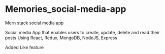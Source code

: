 # Memories_social-media-app
Mern stack social media app 

Social media App that enables users to create, update, delete and read their posts Using React, Redux, MongoDB, NodeJS, Express

Added Like feature
